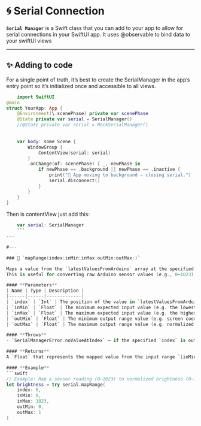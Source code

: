 # 🌀 Serial Connection 

**`Serial Manager`** is a Swift class that you can add to your app to allow for serial connections in your SwiftUI app. It uses @observable to bind data to your swiftUI views


---

## ✨ Adding to code
For a single point of truth, it’s best to create the SerialManager in the app’s entry point so it’s initialized once and accessible to all views.
```swift
    import SwiftUI
@main
struct YourApp: App {
    @Environment(\.scenePhase) private var scenePhase
    @State private var serial = SerialManager()
    //@State private var serial = MockSerialManager()
    
    
    var body: some Scene {
        WindowGroup {
            ContentView(serial: serial)
        }
        .onChange(of: scenePhase) { _, newPhase in
            if newPhase == .background || newPhase == .inactive {
                print("🛑 App moving to background — closing serial.")
                serial.disconnect()
            }
        }
    }
}
```

Then is contentView just add this:
```swift
    var serial: SerialManager
    ```
---

#---

### 🔧 `mapRange(index:inMin:inMax:outMin:outMax:)`

Maps a value from the `latestValuesFromArduino` array at the specified index from one numerical range to another.  
This is useful for converting raw Arduino sensor values (e.g., 0–1023) into display values, animation parameters, or normalized outputs.

#### **Parameters**
| Name | Type | Description |
|------|------|-------------|
| `index` | `Int` | The position of the value in `latestValuesFromArduino` to map. |
| `inMin` | `Float` | The minimum expected input value (e.g. the lowest sensor reading). |
| `inMax` | `Float` | The maximum expected input value (e.g. the highest sensor reading). |
| `outMin` | `Float` | The minimum output range value (e.g. screen coordinate minimum). |
| `outMax` | `Float` | The maximum output range value (e.g. normalized or screen coordinate maximum). |

#### **Throws**
- `SerialManagerError.noValueAtIndex` — if the specified `index` is out of range or `latestValuesFromArduino` has no value at that position.

#### **Returns**
A `Float` that represents the mapped value from the input range `[inMin, inMax]` to the output range `[outMin, outMax]`.

#### **Example**
```swift
// Example: Map a sensor reading (0–1023) to normalized brightness (0–1)
let brightness = try serial.mapRange(
    index: 0,
    inMin: 0,
    inMax: 1023,
    outMin: 0,
    outMax: 1
)
```


